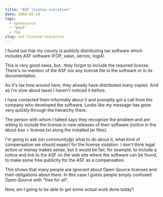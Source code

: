 ```yaml
---
title: "ASF license violation"
date: 2004-02-24
tags: 
  - opensource
  - "post"
  - fop
slug: asf-license-violation
---
```


I found out that my county is publicly distributing tax software which includes ASF software (FOP, xalan, xerces, logj4).

This is very good news, but...they forgot to include the required license. There's no mention of the ASF nor any license file in the software or in its documentation.

As it's tax time around here, they already have distributed many copies. And as I'm slow about taxes I haven't noticed it before.

I have contacted them informally about it and promptly got a call from the company who developed the software. Looks like my message has gone very quickly through the hierarchy there.

The person with whom I talked says they recognize the problem and are willing to include the license in new releases of their software (notice in the about box + license.txt along the installed jar files).

I'm going to ask (on community@) what to do about it, what kind of compensation we should expect for the license violation. I don't think legal action or money makes sense, but it would be fair, for example, to include a notice and link to the ASF on the web site where the software can be found, to make some free publicity for the ASF as a compensation.

This shows that many people are ignorant about Open-Source licenses and their obligations about them. In this case I guess people simply confused Open-Source with "free for all".

Now, am I going to be able to get some actual work done today?
